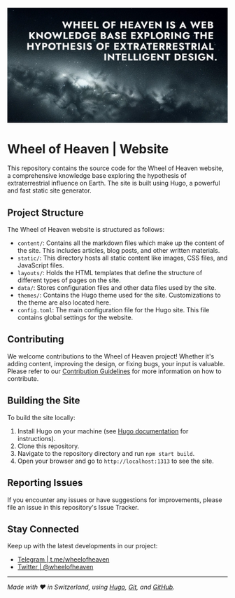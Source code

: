 ![wheel-of-heaven-banner](https://github.com/wheelofheaven/.github/blob/main/profile/static/wheel-of-heaven-banner.jpg)

# Wheel of Heaven | Website

This repository contains the source code for the Wheel of Heaven website, a comprehensive knowledge base exploring the hypothesis of extraterrestrial influence on Earth. The site is built using Hugo, a powerful and fast static site generator.

## Project Structure

The Wheel of Heaven website is structured as follows:

- `content/`: Contains all the markdown files which make up the content of the site. This includes articles, blog posts, and other written materials.
- `static/`: This directory hosts all static content like images, CSS files, and JavaScript files.
- `layouts/`: Holds the HTML templates that define the structure of different types of pages on the site.
- `data/`: Stores configuration files and other data files used by the site.
- `themes/`: Contains the Hugo theme used for the site. Customizations to the theme are also located here.
- `config.toml`: The main configuration file for the Hugo site. This file contains global settings for the website.

## Contributing

We welcome contributions to the Wheel of Heaven project! Whether it's adding content, improving the design, or fixing bugs, your input is valuable. Please refer to our [Contribution Guidelines](CONTRIBUTE.md) for more information on how to contribute.

## Building the Site

To build the site locally:

1. Install Hugo on your machine (see [Hugo documentation](https://gohugo.io/documentation/) for instructions).
2. Clone this repository.
3. Navigate to the repository directory and run `npm start build`.
4. Open your browser and go to `http://localhost:1313` to see the site.

## Reporting Issues

If you encounter any issues or have suggestions for improvements, please file an issue in this repository's Issue Tracker.

## Stay Connected

Keep up with the latest developments in our project:

- [Telegram | t.me/wheelofheaven](https://t.me/wheelofheaven)
- [Twitter | @wheelofheaven](https://twitter.com/wheelofheaven)

---

_Made with ♥ in Switzerland, using [Hugo](https://gohugo.io/), [Git](https://git-scm.com/), and [GitHub](https://github.com)._
